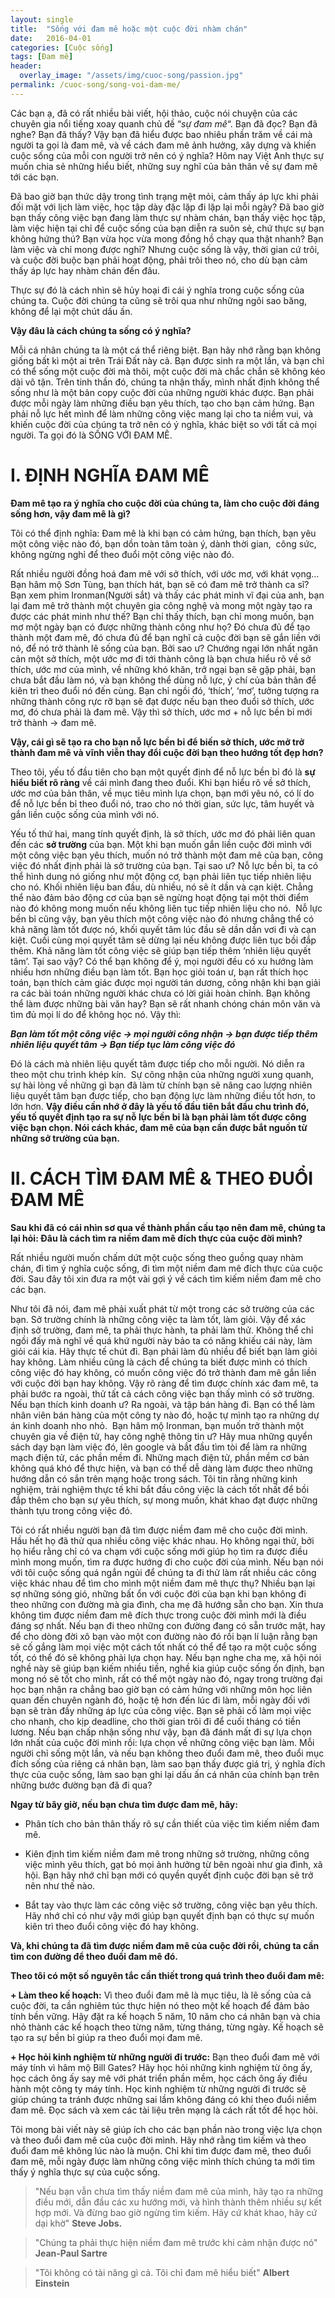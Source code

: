 ```yaml
---
layout: single
title:  "Sống với đam mê hoặc một cuộc đời nhàm chán"
date:   2016-04-01
categories: [Cuộc sống]
tags: [Đam mê]
header:
  overlay_image: "/assets/img/cuoc-song/passion.jpg"
permalink: /cuoc-song/song-voi-dam-me/
---
```


Các bạn ạ, đã có rất nhiều bài viết, hội thảo, cuộc nói chuyện của các chuyên gia nổi tiếng xoay quanh chủ đề “*sự đam mê*“. Bạn đã đọc? Bạn đã nghe? Bạn đã thấy? Vậy bạn đã hiểu được bao nhiêu phần trăm về cái mà người ta gọi là đam mê, và về cách đam mê ảnh hưởng, xây dựng và khiến cuộc sống của mỗi con người trở nên có ý nghĩa? Hôm nay Việt Anh thực sự muốn chia sẻ những hiểu biết, những suy nghĩ của bản thân về sự đam mê tới các bạn.

Đã bao giờ bạn thức dậy trong tình trạng mệt mỏi, cảm thấy áp lực khi phải đối mặt với lịch làm việc, học tập dày đặc lặp đi lặp lại mỗi ngày? Đã bao giờ bạn thấy công việc bạn đang làm thực sự nhàm chán, bạn thấy việc học tập, làm việc hiện tại chỉ để cuộc sống của bạn diễn ra suôn sẻ, chứ thực sự bạn không hứng thú? Bạn vừa học vừa mong đồng hồ chạy qua thật nhanh? Bạn làm việc và chỉ mong được nghỉ? Nhưng cuộc sống là vậy, thời gian cứ trôi, và cuộc đời buộc bạn phải hoạt động, phải trôi theo nó, cho dù bạn cảm thấy áp lực hay nhàm chán đến đâu.

Thực sự đó là cách nhìn sẽ hủy hoại đi cái ý nghĩa trong cuộc sống của chúng ta. Cuộc đời chúng ta cũng sẽ trôi qua như những ngôi sao băng, không để lại một chút dấu ấn.

**Vậy đâu là cách chúng ta sống có ý nghĩa?**

Mỗi cá nhân chúng ta là một cá thể riêng biệt. Bạn hãy nhớ rằng bạn không giống bất kì một ai trên Trái Đất này cả. Bạn được sinh ra một lần, và bạn chỉ có thể sống một cuộc đời mà thôi, một cuộc đời mà chắc chắn sẽ không kéo dài vô tận. Trên tinh thần đó, chúng ta nhận thấy, mình nhất định không thể sống như là một bản copy cuộc đời của những người khác được. Bạn phải được mỗi ngày làm những điều bạn yêu thích, tạo cho bạn cảm hứng. Bạn phải nỗ lực hết mình để làm những công việc mang lại cho ta niềm vui, và khiến cuộc đời của chúng ta trở nên có ý nghĩa, khác biệt so với tất cả mọi người. Ta gọi đó là SỐNG VỚI ĐAM MÊ.


# **I. ĐỊNH NGHĨA ĐAM MÊ**

**Đam mê tạo ra ý nghĩa cho cuộc đời của chúng ta, làm cho cuộc đời đáng sống hơn, vậy đam mê là gì?**

Tôi có thể định nghĩa: Đam mê là khi bạn có cảm hứng, bạn thích, bạn yêu một công việc nào đó, bạn dồn toàn tâm toàn ý, dành thời gian,  công sức, không ngừng nghỉ để theo đuổi một công việc nào đó.

Rất nhiều người đồng hoá đam mê với sở thích, với ước mơ, với khát vọng… Bạn hâm mộ Sơn Tùng, bạn thích hát, bạn sẽ có đam mê trở thành ca sĩ? Bạn xem phim Ironman(Người sắt) và thấy các phát minh vĩ đại của anh, bạn lại đam mê trở thành một chuyên gia công nghệ và mong một ngày tạo ra được các phát minh như thế? Bạn chỉ thấy thích, bạn chỉ mong muốn, bạn mơ một ngày bạn có được những thành công như họ? Đó chưa đủ để tạo thành một đam mê, đó chưa đủ để bạn nghĩ cả cuộc đời bạn sẽ gắn liền với nó, để nó trở thành lẽ sống của bạn. Bởi sao ư? Chướng ngại lớn nhất ngăn cản một sở thích, một ước mơ đi tới thành công là bạn chưa hiểu rõ về sở thích, ước mơ của mình, về những khó khăn, trở ngại bạn sẽ gặp phải, bạn chưa bắt đầu làm nó, và bạn không thể dùng nỗ lực, ý chí của bản thân để kiên trì theo đuổi nó đến cùng. Bạn chỉ ngồi đó, ‘thích’, ‘mơ’, tưởng tượng ra những thành công rực rỡ bạn sẽ đạt được nếu bạn theo đuổi sở thích, ước mơ, đó chưa phải là đam mê. Vậy thì sở thích, ước mơ + nỗ lực bền bỉ mới trở thành -> đam mê.

**Vậy, cái gì sẽ tạo ra cho bạn nỗ lực bền bỉ để biến sở thích, ước mở trở thành đam mê và vĩnh viễn thay đổi cuộc đời bạn theo hướng tốt đẹp hơn?**

Theo tôi, yếu tố đầu tiên cho bạn một quyết định để nỗ lực bền bỉ đó là **sự hiểu biết rõ ràng** về cái mình đang theo đuổi. Khi bạn hiểu rõ về sở thích, ước mơ của bản thân, về mục tiêu mình lựa chọn, bạn mới yêu nó, có lí do để nỗ lực bền bỉ theo đuổi nó, trao cho nó thời gian, sức lực, tâm huyết và gắn liền cuộc sống của mình với nó.

Yếu tố thứ hai, mang tính quyết định, là sở thích, ước mơ đó phải liên quan đến các **sở trường** của bạn. Một khi bạn muốn gắn liền cuộc đời mình với một công việc bạn yêu thích, muốn nó trở thành một đam mê của bạn, công việc đó nhất định phải là sở trường của bạn. Tại sao ư? Nỗ lực bền bỉ, ta có thể hình dung nó giống như một động cơ, bạn phải liên tục tiếp nhiên liệu cho nó. Khối nhiên liệu ban đầu, dù nhiều, nó sẽ ít dần và cạn kiệt. Chẳng thể nào đảm bảo động cơ của bạn sẽ ngừng hoạt động tại một thời điểm nào đó không mong muốn nếu không liên tục tiếp nhiên liệu cho nó.  Nỗ lực bền bỉ cũng vậy, bạn yêu thích một công việc nào đó nhưng chẳng thể có khả năng làm tốt được nó, khối quyết tâm lúc đầu sẽ dần dần vơi đi và cạn kiệt. Cuối cùng mọi quyết tâm sẽ dừng lại nếu không được liên tục bồi đắp thêm. Khả năng làm tốt công việc sẽ giúp bạn tiếp thêm ‘nhiên liệu quyết tâm’. Tại sao vậy? Có thể bạn không để ý, mọi người đều có xu hướng làm nhiều hơn những điều bạn làm tốt. Bạn học giỏi toán ư, bạn rất thích học toán, bạn thích cảm giác được mọi người tán dương, công nhận khi bạn giải ra các bài toán những người khác chưa có lời giải hoàn chỉnh. Bạn không thể làm được những bài văn hay? Bạn sẽ rất nhanh chóng chán môn văn và tìm đủ mọi lí do để không học nó. Vậy thì:

***Bạn làm tốt một công việc -> mọi người công nhận -> bạn được tiếp thêm nhiên liệu quyết tâm -> Bạn tiếp tục làm công việc đó***

Đó là cách mà nhiên liệu quyết tâm được tiếp cho mỗi người. Nó diễn ra theo một chu trình khép kín.  Sự công nhận của những người xung quanh, sự hài lòng về những gì bạn đã làm từ chính bạn sẽ nâng cao lượng nhiên liệu quyết tâm bạn được tiếp, cho bạn động lực làm những điều tốt hơn, to lớn hơn. **Vậy điều cần nhớ ở đây là yếu tố đầu tiên bắt đầu chu trình đó, yếu tố quyết định tạo ra sự nỗ lực bền bỉ là bạn phải làm tốt được công việc bạn chọn. Nói cách khác, đam mê của bạn cần được bắt nguồn từ những sở trường của bạn.**


# **II. CÁCH TÌM ĐAM MÊ & THEO ĐUỔI ĐAM MÊ**

**Sau khi đã có cái nhìn sơ qua về thành phần cấu tạo nên đam mê, chúng ta lại hỏi: Đâu là cách tìm ra niềm đam mê đích thực của cuộc đời mình?**

Rất nhiều người muốn chấm dứt một cuộc sống theo guồng quay nhàm chán, đi tìm ý nghĩa cuộc sống, đi tìm một niềm đam mê đích thực của cuộc đời. Sau đây tôi xin đưa ra một vài gợi ý về cách tìm kiếm niềm đam mê cho các bạn.

Như tôi đã nói, đam mê phải xuất phát từ một trong các sở trường của các bạn. Sở trường chính là những công việc ta làm tốt, làm giỏi. Vậy để xác định sở trường, đam mê, ta phải thực hành, ta phải làm thử. Không thể chỉ ngồi đấy mà nghĩ về quá khứ người này bảo ta có năng khiếu cái này, làm giỏi cái kia. Hãy thực tế chút đi. Bạn phải làm đủ nhiều để biết bạn làm giỏi hay không. Làm nhiều cũng là cách để chúng ta biết được mình có thích công việc đó hay không, có muốn công việc đó trở thành đam mê gắn liền với cuộc đời bạn hay không. Vậy rõ ràng để tìm được chính xác đam mê, ta phải bước ra ngoài, thử tất cả cách công việc bạn thấy mình có sở trường. Nếu bạn thích kinh doanh ư? Ra ngoài, và tập bán hàng đi. Bạn có thể làm nhân viên bán hàng của một công ty nào đó, hoặc tự mình tạo ra những dự án kinh doanh nho nhỏ.  Bạn hâm mộ Ironman, bạn muốn trở thành một chuyên gia về điện tử, hay công nghệ thông tin ư? Hãy mua những quyển sách dạy bạn làm việc đó, lên google và bắt đầu tìm tòi để làm ra những mạch điện tử, các phần mềm đi. Những mạch điện tử, phần mềm cơ bản không quá khó để thực hiện, và bạn có thể dễ dàng làm được theo những hướng dẫn có sắn trên mạng hoặc trong sách. Tôi tin rằng những kinh nghiệm, trải nghiệm thực tế khi bắt đầu công việc là cách tốt nhất để bồi đắp thêm cho bạn sự yêu thích, sự mong muốn, khát khao đạt được những thành tựu trong công việc đó.

Tôi có rất nhiều người bạn đã tìm được niềm đam mê cho cuộc đời mình. Hầu hết họ đã thử qua nhiều công việc khác nhau. Họ không ngại thử, bởi họ hiểu rằng chỉ có va chạm với cuộc sống mới giúp họ tìm ra được điều mình mong muốn, tìm ra được hướng đi cho cuộc đời của mình. Nếu bạn nói với tôi cuộc sống quá ngắn ngủi để chúng ta đi thử làm rất nhiều các công việc khác nhau để tìm cho mình một niềm đam mê thực thụ? Nhiều bạn lại sợ những sóng gió, những bất ổn với cuộc đời của bạn khi bạn không đi theo những con đường mà gia đình, cha mẹ đã hướng sẵn cho bạn. Xin thưa không tìm được niềm đam mê đích thực trong cuộc đời mình mới là điều đáng sợ nhất. Nếu bạn đi theo những con đường đang có sẵn trước mặt, hay để cho dòng đời xô bạn vào một con đường nào đó rồi bạn lí luận rằng bạn sẽ cố gắng làm mọi việc một cách tốt nhất có thể để tạo ra một cuộc sống tốt, có thể đó sẽ không phải lựa chọn hay. Nếu bạn nghe cha mẹ, xã hội nói nghề này sẽ giúp bạn kiếm nhiều tiền, nghề kia giúp cuộc sống ổn định, bạn mong nó sẽ tốt cho mình, rất có thể một ngày nào đó, ngay trong trường đại học bạn nhận ra chẳng bao giờ bạn có cảm hứng với những môn học liên quan đến chuyên ngành đó, hoặc tệ hơn đến lúc đi làm, mỗi ngày đối với bạn sẽ tràn đầy những áp lực của công việc. Bạn sẽ phải cố làm mọi việc cho nhanh, cho kịp deadline, cho thời gian trôi đi để cuối tháng có tiền lương. Nếu bạn chấp nhận sống như vậy, bạn đã đánh mất đi sự lựa chọn lớn nhất của cuộc đời mình rồi: lựa chọn về những công việc bạn làm. Mỗi người chỉ sống một lần, và nếu bạn không theo đuổi đam mê, theo đuổi mục đích sống của riêng cá nhân bạn, làm sao bạn thấy được giá trị, ý nghĩa đích thực của cuộc sống, làm sao bạn ghi lại dấu ấn cá nhân của chính bạn trên những bước đường bạn đã đi qua?

**Ngay từ bây giờ, nếu bạn chưa tìm được đam mê, hãy:**

+ Phân tích cho bản thân thấy rõ sự cần thiết của việc tìm kiếm niềm đam mê.

+ Kiên định tìm kiếm niềm đam mê trong những sở trường, những công việc mình yêu thích, gạt bỏ mọi ảnh hưởng từ bên ngoài như gia đình, xã hội. Bạn hãy nhớ chỉ bạn mới có quyền quyết định cuộc đời bạn sẽ trở nên như thế nào.

+ Bắt tay vào thực làm các công việc sở trường, công việc bạn yêu thích. Hãy nhớ chỉ có như vậy mới giúp bạn quyết định bạn có thực sự muốn kiên trì theo đuổi công việc đó hay không.

**Và, khi chúng ta đã tìm được niềm đam mê của cuộc đời rồi, chúng ta cần tìm con đường để theo đuổi đam mê đó.**

**Theo tôi có một số nguyên tắc cần thiết trong quá trình theo đuổi đam mê:**

**+ Làm theo kế hoạch:** Vì theo đuổi đam mê là mục tiêu, là lẽ sống của cả cuộc đời, ta cần nghiêm túc thực hiện nó theo một kế hoạch để đảm bảo tính bền vững. Hãy đặt ra kế hoạch 5 năm, 10 năm cho cá nhân bạn và chia nhỏ thành các kế hoạch theo từng năm, từng tháng, từng ngày. Kế hoạch sẽ tạo ra sự bền bỉ giúp ra theo đuổi mọi đam mê.

**+ Học hỏi kinh nghiệm từ những người đi trước:** Bạn theo đuổi đam mê với máy tính vì hâm mộ Bill Gates? Hãy học hỏi những kinh nghiệm từ ông ấy, học cách ông ấy say mê với phát triển phần mềm, học cách ông ấy điều hành một công ty máy tính. Học kinh nghiệm từ những người đi trước sẽ giúp chúng ta tránh được những sai lầm không đáng có khi theo đuổi niềm đam mê. Đọc sách và xem các tài liệu trên mạng là cách rất tốt để học hỏi.

Tôi mong bài viết này sẽ giúp ích cho các bạn phần nào trong việc lựa chọn và theo đuổi đam mê của cuộc đời mình. Hãy nhớ rằng tìm kiếm và theo đuổi đam mê không lúc nào là muộn. Chỉ khi tìm được đam mê, theo đuổi đam mê, mỗi ngày được làm những công việc mình thích chúng ta mới tìm thấy ý nghĩa thực sự của cuộc sống.

> "Nếu bạn vẫn chưa tìm thấy niềm đam mê của mình, hãy tạo ra những điều mới, dẫn đầu các xu hướng mới, và hình thành thêm nhiều sự kết hợp mới. Và đừng bao giờ ngừng tìm kiếm. Hãy cứ khát khao, hãy cứ dại khờ"
> **Steve Jobs.**


> "Chúng ta phải thực hiện niềm đam mê trước khi cảm nhận được nó"
> **Jean-Paul Sartre**


> "Tôi không có tài năng gì cả. Tôi chỉ đam mê hiểu biết"
> **Albert Einstein**
